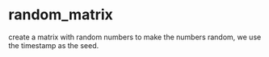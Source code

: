 # random_matrix
 create a matrix with random numbers
 to make the numbers random, we use the timestamp as the seed. 
